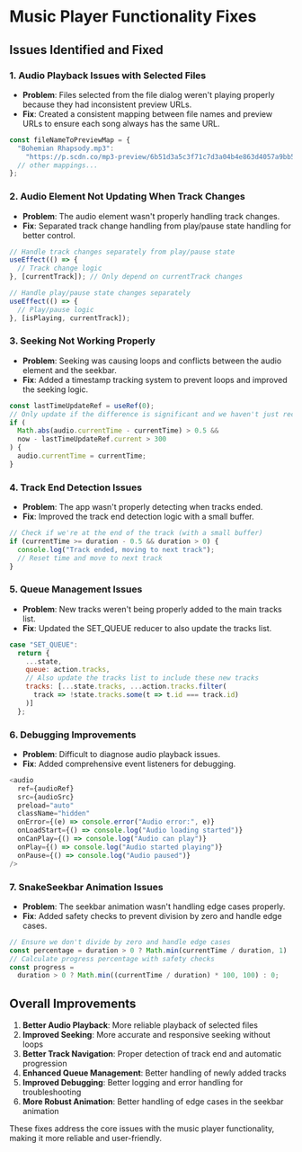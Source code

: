 # Music Player Functionality Fixes

## Issues Identified and Fixed

### 1. Audio Playback Issues with Selected Files

- **Problem**: Files selected from the file dialog weren't playing properly because they had inconsistent preview URLs.
- **Fix**: Created a consistent mapping between file names and preview URLs to ensure each song always has the same URL.

```javascript
const fileNameToPreviewMap = {
  "Bohemian Rhapsody.mp3":
    "https://p.scdn.co/mp3-preview/6b51d3a5c3f71c7d3a04b4e863d4057a9bb5a5a4",
  // other mappings...
};
```

### 2. Audio Element Not Updating When Track Changes

- **Problem**: The audio element wasn't properly handling track changes.
- **Fix**: Separated track change handling from play/pause state handling for better control.

```javascript
// Handle track changes separately from play/pause state
useEffect(() => {
  // Track change logic
}, [currentTrack]); // Only depend on currentTrack changes

// Handle play/pause state changes separately
useEffect(() => {
  // Play/pause logic
}, [isPlaying, currentTrack]);
```

### 3. Seeking Not Working Properly

- **Problem**: Seeking was causing loops and conflicts between the audio element and the seekbar.
- **Fix**: Added a timestamp tracking system to prevent loops and improved the seeking logic.

```javascript
const lastTimeUpdateRef = useRef(0);
// Only update if the difference is significant and we haven't just received a timeupdate event
if (
  Math.abs(audio.currentTime - currentTime) > 0.5 &&
  now - lastTimeUpdateRef.current > 300
) {
  audio.currentTime = currentTime;
}
```

### 4. Track End Detection Issues

- **Problem**: The app wasn't properly detecting when tracks ended.
- **Fix**: Improved the track end detection logic with a small buffer.

```javascript
// Check if we're at the end of the track (with a small buffer)
if (currentTime >= duration - 0.5 && duration > 0) {
  console.log("Track ended, moving to next track");
  // Reset time and move to next track
}
```

### 5. Queue Management Issues

- **Problem**: New tracks weren't being properly added to the main tracks list.
- **Fix**: Updated the SET_QUEUE reducer to also update the tracks list.

```javascript
case "SET_QUEUE":
  return {
    ...state,
    queue: action.tracks,
    // Also update the tracks list to include these new tracks
    tracks: [...state.tracks, ...action.tracks.filter(
      track => !state.tracks.some(t => t.id === track.id)
    )]
  };
```

### 6. Debugging Improvements

- **Problem**: Difficult to diagnose audio playback issues.
- **Fix**: Added comprehensive event listeners for debugging.

```javascript
<audio
  ref={audioRef}
  src={audioSrc}
  preload="auto"
  className="hidden"
  onError={(e) => console.error("Audio error:", e)}
  onLoadStart={() => console.log("Audio loading started")}
  onCanPlay={() => console.log("Audio can play")}
  onPlay={() => console.log("Audio started playing")}
  onPause={() => console.log("Audio paused")}
/>
```

### 7. SnakeSeekbar Animation Issues

- **Problem**: The seekbar animation wasn't handling edge cases properly.
- **Fix**: Added safety checks to prevent division by zero and handle edge cases.

```javascript
// Ensure we don't divide by zero and handle edge cases
const percentage = duration > 0 ? Math.min(currentTime / duration, 1) : 0;
// Calculate progress percentage with safety checks
const progress =
  duration > 0 ? Math.min((currentTime / duration) * 100, 100) : 0;
```

## Overall Improvements

1. **Better Audio Playback**: More reliable playback of selected files
2. **Improved Seeking**: More accurate and responsive seeking without loops
3. **Better Track Navigation**: Proper detection of track end and automatic progression
4. **Enhanced Queue Management**: Better handling of newly added tracks
5. **Improved Debugging**: Better logging and error handling for troubleshooting
6. **More Robust Animation**: Better handling of edge cases in the seekbar animation

These fixes address the core issues with the music player functionality, making it more reliable and user-friendly.
